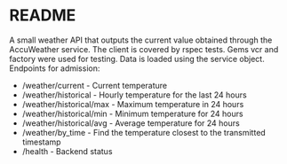 # README

A small weather API that outputs the current value obtained through the AccuWeather service. The client is covered by rspec tests. Gems vcr and factory were used for testing. Data is loaded using the service object.
Endpoints for admission:

* /weather/current - Current temperature
* /weather/historical - Hourly temperature for the last 24 hours
* /weather/historical/max - Maximum temperature in 24 hours
* /weather/historical/min - Minimum temperature for 24 hours
* /weather/historical/avg - Average temperature for 24 hours
* /weather/by_time - Find the temperature closest to the transmitted timestamp
* /health - Backend status
